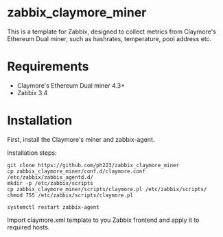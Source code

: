 # zabbix_claymore_miner

This is a template for Zabbix, designed to collect metrics from Claymore's Ethereum Dual miner, such as hashrates, temperature, pool address etc.

# Requirements

* Claymore's Ethereum Dual miner 4.3+
* Zabbix 3.4

# Installation

First, install the Claymore's miner and zabbix-agent.

Installation steps:
```
git clone https://github.com/ph223/zabbix_claymore_miner
cp zabbix_claymore_miner/conf.d/claymore.conf /etc/zabbix/zabbix_agentd.d/
mkdir -p /etc/zabbix/scripts
cp zabbix_claymore_miner/scripts/claymore.pl /etc/zabbix/scripts/
chmod 755 /etc/zabbix/scripts/claymore.pl

systemctl restart zabbix-agent
```

Import claymore.xml template to you Zabbix frontend and apply it to required hosts.
